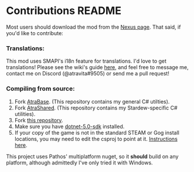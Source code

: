 ﻿Contributions README
====================================

Most users should download the mod from the [Nexus page](https://www.nexusmods.com/stardewvalley/mods/11500). That said, if you'd like to contribute:

### Translations:

This mod uses SMAPI's i18n feature for translations. I'd love to get translations! Please see the wiki's guide [here](https://stardewvalleywiki.com/Modding:Translations), and feel free to message me, contact me on Discord (@atravita#9505) or send me a pull request!

### Compiling from source:

1. Fork [AtraBase](https://github.com/atravita-mods/AtraBase). (This repository contains my general C# utilties).
2. Fork [AtraShared](https://github.com/atravita-mods/AtraShared). (This repository contains my Stardew-specific C# utilities).
3. Fork [this repository](https://github.com/atravita-mods/NerfCavePuzzle).
4. Make sure you have [dotnet-5.0-sdk](https://dotnet.microsoft.com/en-us/download/dotnet/5.0) installed.
5. If your copy of the game is not in the standard STEAM or Gog install locations, you may need to edit the csproj to point at it. [Instructions here](https://github.com/Pathoschild/SMAPI/blob/develop/docs/technical/mod-package.md#available-properties).

This project uses Pathos' multiplatform nuget, so it **should** build on any platform, although admittedly I've only tried it with Windows.